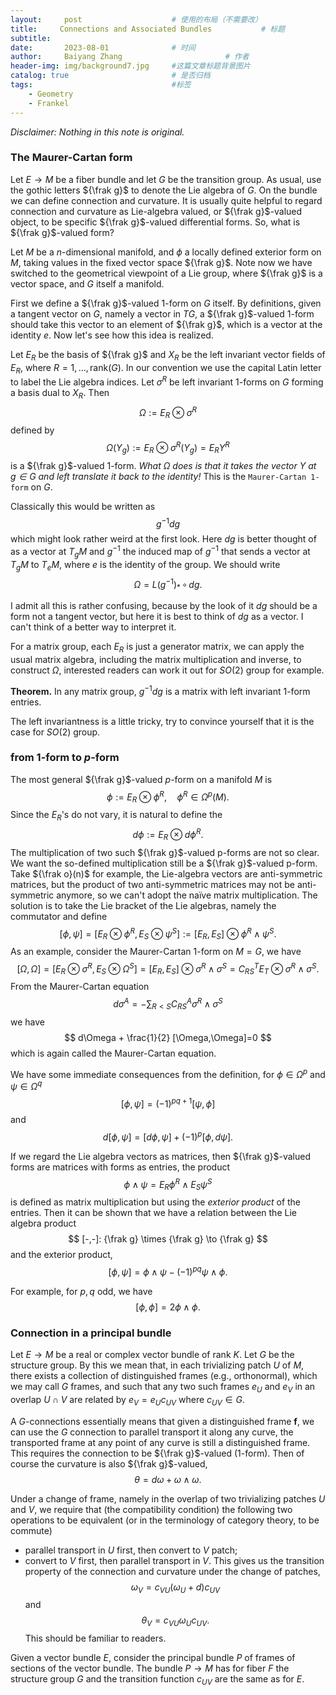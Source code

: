 ```yaml
---
layout:     post   				    # 使用的布局（不需要改）
title:     Connections and Associated Bundles			# 标题 
subtitle:   
date:       2023-08-01				# 时间
author:     Baiyang Zhang 						# 作者
header-img: img/background7.jpg 	#这篇文章标题背景图片
catalog: true 						# 是否归档
tags:								#标签
    - Geometry
    - Frankel
---
```


*Disclaimer: Nothing in this note is original.*

### The Maurer-Cartan form

Let $E\to M$ be a fiber bundle and let $G$ be the transition group. As usual, use the gothic letters ${\frak  g}$ to denote the Lie algebra of $G$. On the bundle we can define connection and curvature. It is usually quite helpful to regard connection and curvature as Lie-algebra valued, or ${\frak g}$-valued object, to be specific ${\frak g}$-valued differential forms. So, what is ${\frak g}$-valued form?

Let $M$ be a $n$-dimensional manifold, and $\phi$ a locally defined exterior form on $M$, taking values in the fixed vector space ${\frak g}$. Note now we have switched to the geometrical viewpoint of a Lie group, where ${\frak g}$ is a vector space, and $G$ itself a manifold.

First we define a ${\frak g}$-valued 1-form on $G$ itself. By definitions, given a tangent vector on $G$, namely a vector in $TG$, a ${\frak g}$-valued 1-form should take this vector to an element of ${\frak g}$, which is a vector at the identity $e$. Now let's see how this idea is realized. 

Let $E_ {R}$ be the basis of ${\frak g}$ and $X_ {R}$ be the left invariant vector fields of $E_ {R}$, where $R=1,\dots,\text{rank}(G)$. In our convention we use the capital Latin letter to label the Lie algebra indices. Let $\sigma^{R}$ be left invariant 1-forms on $G$ forming a basis dual to $X_ {R}$.  Then
$$
\Omega := E_ {R}\otimes \sigma^{R}
$$
defined by 
$$
\Omega(Y_ {g}) := E_ {R} \otimes \sigma^{R}(Y_ {g}) = E_ {R}Y^{R}
$$
is a ${\frak g}$-valued 1-form. *What $\Omega$ does is that it takes the vector $Y$ at $g\in G$ and left translate it back to the identity!* This is the `Maurer-Cartan 1-form` on $G$.

Classically this would be written as 
$$
g^{-1}dg
$$
which might look rather weird at the first look. Here $dg$ is better thought of as a vector at $T_ {g}M$ and $g^{-1}$ the induced map of $g^{-1}$ that sends a vector at $T_ {g}M$ to $T_ {e}M$, where $e$ is the identity of the group. We should write
$$
\Omega = L(g^{-1})_ {\ast }\,\circ\,dg.
$$

I admit all this is rather confusing, because by the look of it $dg$ should be a form not a tangent vector, but here it is best to think of $dg$ as a vector. I can't think of a better way to interpret it.

For a matrix group, each $E_ {R}$ is just a generator matrix, we can apply the usual matrix algebra, including the matrix multiplication and inverse, to construct $\Omega$, interested readers can work it out for $SO(2)$ group for example. 

**Theorem.** In any matrix group, $g^{-1}dg$ is a matrix with left invariant $1$-form entries.

The left invariantness is a little tricky, try to convince yourself that it is the case for $SO(2)$ group.

### from 1-form to $p$-form

The most general ${\frak g}$-valued $p$-form on a manifold $M$ is 
$$
\phi := E_ {R}\otimes \phi^{R},\quad  \phi^{R}\in \Omega^{p}(M).
$$
Since the $E_ {R}$'s do not vary, it is natural to define the 
$$
d\phi := E_ {R}\otimes d\phi^{R}.
$$
The multiplication of two such ${\frak g}$-valued p-forms are not so clear. We want the so-defined multiplication still be a ${\frak g}$-valued p-form. Take ${\frak o}(n)$ for example, the Lie-algebra vectors are anti-symmetric matrices, but the product of two anti-symmetric matrices may not be anti-symmetric anymore, so we can't adopt the naïve matrix multiplication. The solution is to take the Lie bracket of the Lie algebras, namely the commutator and define
$$
[\phi,\psi] = [E_ {R}\otimes \phi^{R},E_ {S}\otimes \psi^{S}] := [E_ {R},E_ {S}]\otimes \phi^{R}\wedge \psi^{S}.
$$
As an example, consider the Maurer-Cartan 1-form on $M=G$, we have
$$
[\Omega,\Omega]=[E_ {R}\otimes \sigma^{R},E_ {S}\otimes \Omega^{S}] = [E_ {R},E_ {S}]\otimes \sigma^{R}\wedge \sigma^{S}=C_ {RS}^{T}E_ {T}\otimes \sigma^{R}\wedge \sigma^{S}.
$$
From the Maurer-Cartan equation
$$
d \sigma^{A} = -\sum_ {R<S} C^{A}_ {RS}\sigma^{R}\wedge \sigma^{S}
$$
we have
$$
d\Omega + \frac{1}{2} [\Omega,\Omega]=0
$$
which is again called the Maurer-Cartan equation.

We have some immediate consequences from the definition, for $\phi \in\Omega^{p}$ and $\psi \in\Omega^{q}$
$$
[\phi,\psi] = (-1)^{pq+1}[\psi,\phi]
$$
and 
$$
d[\phi,\psi] = [d\phi,\psi]+(-1)^{p}[\phi,d\psi].
$$

If we regard the Lie algebra vectors as matrices, then ${\frak g}$-valued forms are matrices with forms as entries, the product
$$
\phi \wedge \psi = E_ {R}\phi^{R} \wedge E_ {S}\psi^{S}
$$
is defined as matrix multiplication but using the *exterior product* of the entries. Then it can be shown that we have a relation between the Lie algebra product 
$$
[-,-]: {\frak g} \times {\frak g} \to {\frak g}
$$
and the exterior product, 
$$
[\phi,\psi] = \phi \wedge \psi - (-1)^{pq}\psi \wedge \phi.
$$

For example, for $p,q$ odd, we have 
$$
[\phi,\phi]=2\phi \wedge \phi.
$$

### Connection in a principal bundle

Let $E\to M$ be a real or complex vector bundle of rank $K$. Let $G$ be the structure group. By this we mean that, in each trivializing patch $U$ of $M$, there exists a collection of distinguished frames (e.g., orthonormal), which we may call $G$ frames, and such that any two such frames $e_ {U}$ and $e_ {V}$ in an overlap $U \cap V$ are related by $e_ {V} = e_ {U} c_ {UV}$ where $c_ {UV}\in G$. 

A $G$-connections essentially means that given a distinguished frame $\mathbf{f}$, we can use the $G$ connection to parallel transport it along any curve, the transported frame at any point of any curve is still a distinguished frame. This requires the connection to be ${\frak g}$-valued (1-form). Then of course the curvature is also ${\frak g}$-valued, 
$$
\theta = d\omega+\omega \wedge \omega.
$$

Under a change of frame, namely in the overlap of two trivializing patches $U$ and $V$, we require that (the compatibility condition) the following two operations to be equivalent (or in the terminology of category theory, to be commute)
- parallel transport in $U$ first, then convert to $V$ patch;
- convert to $V$ first, then parallel transport in $V$.
This gives us the transition property of the connection and curvature under the change of patches,
$$
\omega_ {V} = c_ {VU}(\omega _ {U} + d) c_ {UV}
$$
and 
$$
\theta_ {V}  = c_ {VU}\omega_ {U}c_ {UV}.
$$
This should be familiar to readers.

Given a vector bundle $E$, consider the principal bundle $P$ of frames of sections of the vector bundle. The bundle $P\to M$ has for fiber $F$ the structure group $G$ and the transition function $c_ {UV}$ are the same as for $E$. 

